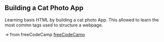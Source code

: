 ## Building a Cat Photo App

Learning basis HTML by building a cat photo App. This allowed to learn the most commn tags used to structure a webpage.

&rarr; from freeCodeCamp [freeCodeCamp](https://www.freecodecamp.org/learn/2022/responsive-web-design/)
